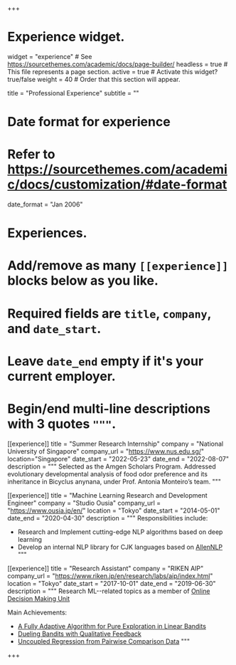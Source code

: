 +++
# Experience widget.
widget = "experience"  # See https://sourcethemes.com/academic/docs/page-builder/
headless = true  # This file represents a page section.
active = true  # Activate this widget? true/false
weight = 40  # Order that this section will appear.

title = "Professional Experience"
subtitle = ""

# Date format for experience
#   Refer to https://sourcethemes.com/academic/docs/customization/#date-format
date_format = "Jan 2006"

# Experiences.
#   Add/remove as many `[[experience]]` blocks below as you like.
#   Required fields are `title`, `company`, and `date_start`.
#   Leave `date_end` empty if it's your current employer.
#   Begin/end multi-line descriptions with 3 quotes `"""`.

[[experience]]
  title = "Summer Research Internship"
  company = "National University of Singapore"
  company_url = "https://www.nus.edu.sg/"
  location="Singapore"
  date_start = "2022-05-23"
  date_end = "2022-08-07"
  description = """ 
  Selected as the Amgen Scholars Program. Addressed evolutionary developmental analysis of food odor preference and its inheritance in Bicyclus anynana, under Prof. Antonia Monteiro’s team.
  """

[[experience]]
  title = "Machine Learning Research and Development Engineer"
  company = "Studio Ousia"
  company_url = "https://www.ousia.jp/en/"
  location = "Tokyo"
  date_start = "2014-05-01"
  date_end = "2020-04-30"
  description = """
  Responsibilities include:
  
  * Research and Implement cutting-edge NLP algorithms based on deep learning
  * Develop an internal NLP library for CJK languages based on [AllenNLP](https://github.com/allenai/allennlp)
  """

[[experience]]
  title = "Research Assistant"
  company = "RIKEN AIP"
  company_url = "https://www.riken.jp/en/research/labs/aip/index.html"
  location = "Tokyo"
  date_start = "2017-10-01"
  date_end = "2019-06-30"
  description = """
  Research ML--related topics as a member of [Online Decision Making Unit](https://aip.riken.jp/labs/generic_tech/online_decision_making/?lang=en)
  
  Main Achievements:
  - [A Fully Adaptive Algorithm for Pure Exploration in Linear Bandits](/publication/lingape/)
  - [Dueling Bandits with Qualitative Feedback](/publication/qdb/)
  - [Uncoupled Regression from Pairwise Comparison Data](/publication/uncoupled-regression/)
  """

+++
